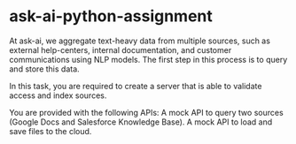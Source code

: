 # ask-ai-python-assignment

At ask-ai, we aggregate text-heavy data from multiple sources, such as external help-centers, internal documentation, and customer communications using NLP models. The first step in this process is to query and store this data.

In this task, you are required to create a server that is able to validate access and index sources. 

You are provided with the following APIs:
A mock API to query two sources (Google Docs and Salesforce Knowledge Base).
A mock API to load and save files to the cloud.

